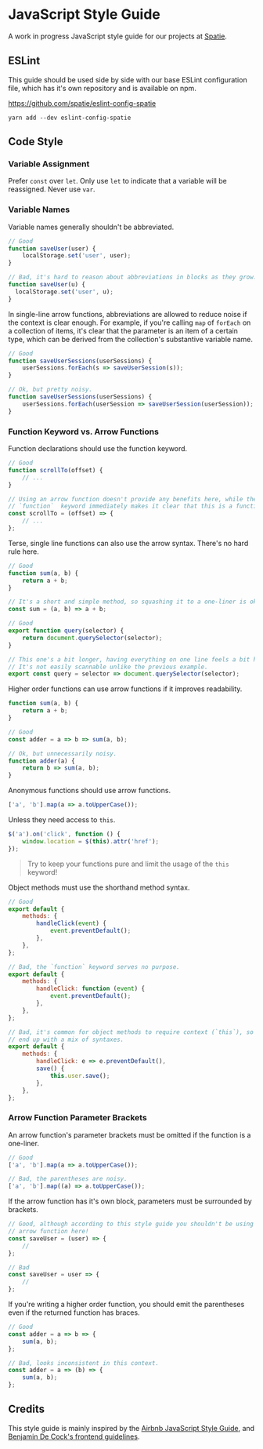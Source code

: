 # JavaScript Style Guide

A work in progress JavaScript style guide for our projects at [Spatie](https://spatie.be).

## ESLint

This guide should be used side by side with our base ESLint configuration file, which has it's own repository and is available on npm.

https://github.com/spatie/eslint-config-spatie

```
yarn add --dev eslint-config-spatie
```

## Code Style

### Variable Assignment

Prefer `const` over `let`. Only use `let` to indicate that a variable will be reassigned. Never use `var`.

### Variable Names

Variable names generally shouldn't be abbreviated.

```js
// Good
function saveUser(user) {
    localStorage.set('user', user);
}

// Bad, it's hard to reason about abbreviations in blocks as they grow.
function saveUser(u) {
  localStorage.set('user', u);
}
```

In single-line arrow functions, abbreviations are allowed to reduce noise if the context is clear enough. For example, if you're calling `map` of `forEach` on a collection of items, it's clear that the parameter is an item of a certain type, which can be derived from the collection's substantive variable name.

```js
// Good
function saveUserSessions(userSessions) {
    userSessions.forEach(s => saveUserSession(s));
}

// Ok, but pretty noisy.
function saveUserSessions(userSessions) {
    userSessions.forEach(userSession => saveUserSession(userSession));
}
```

### Function Keyword vs. Arrow Functions

Function declarations should use the function keyword.

```js
// Good
function scrollTo(offset) {
    // ...
}

// Using an arrow function doesn't provide any benefits here, while the
// `function`  keyword immediately makes it clear that this is a function.
const scrollTo = (offset) => {
    // ...
};
```

Terse, single line functions can also use the arrow syntax. There's no hard rule here.

```js
// Good
function sum(a, b) {
    return a + b;
}

// It's a short and simple method, so squashing it to a one-liner is ok.
const sum = (a, b) => a + b;
```

```js
// Good
export function query(selector) {
    return document.querySelector(selector);
}

// This one's a bit longer, having everything on one line feels a bit heavy.
// It's not easily scannable unlike the previous example.
export const query = selector => document.querySelector(selector);
```

Higher order functions can use arrow functions if it improves readability.

```js
function sum(a, b) {
    return a + b;
}

// Good
const adder = a => b => sum(a, b);

// Ok, but unnecessarily noisy.
function adder(a) {
    return b => sum(a, b);
}
```

Anonymous functions should use arrow functions.

```js
['a', 'b'].map(a => a.toUpperCase());
```

Unless they need access to `this`.

```js
$('a').on('click', function () {
    window.location = $(this).attr('href');
});
```

> Try to keep your functions pure and limit the usage of the `this` keyword!

Object methods must use the shorthand method syntax.

```js
// Good
export default {
    methods: {
        handleClick(event) {
            event.preventDefault();
        },
    },
};

// Bad, the `function` keyword serves no purpose.
export default {
    methods: {
        handleClick: function (event) {
            event.preventDefault();
        },
    },
};

// Bad, it's common for object methods to require context (`this`), so you'd
// end up with a mix of syntaxes.
export default {
    methods: {
        handleClick: e => e.preventDefault(),
        save() {
            this.user.save();
        },
    },
};
```

### Arrow Function Parameter Brackets

An arrow function's parameter brackets must be omitted if the function is a one-liner.

```js
// Good
['a', 'b'].map(a => a.toUpperCase());

// Bad, the parentheses are noisy.
['a', 'b'].map((a) => a.toUpperCase());
```

If the arrow function has it's own block, parameters must be surrounded by brackets.

```js
// Good, although according to this style guide you shouldn't be using an
// arrow function here!
const saveUser = (user) => {
    //
};

// Bad
const saveUser = user => {
    //
};
```

If you're writing a higher order function, you should emit the parentheses even if the returned function has braces.

```js
// Good
const adder = a => b => {
    sum(a, b);
};

// Bad, looks inconsistent in this context.
const adder = a => (b) => {
    sum(a, b);
};
```

## Credits

This style guide is mainly inspired by the [Airbnb JavaScript Style Guide](https://github.com/airbnb/javascript), and [Benjamin De Cock's frontend guidelines](https://github.com/bendc/frontend-guidelines).

